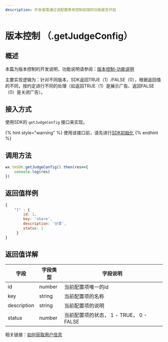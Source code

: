 ```yaml
---
description: 开发者需通过该配置表来控制前端的功能是否开启
---
```


# 版本控制 （.getJudgeConfig）

## 概述

本篇为版本控制的开发说明，功能说明请参阅：[版本控制-功能说明](../main-features/features-switch.md)

主要实现逻辑为：针对不同版本，SDK返回TRUE（1）/FALSE（0），根据返回值的不同，按约定进行不同的处理（如返回TRUE（1）是展示广告、返回FALSE（0）是关闭广告）。

## **接入方式**

使用SDK的 `getJudgeConfig` 接口来实现。

{% hint style="warning" %}
使用该接口前，请先进行[SDK初始化](../../selling/dev-guide/initialization.md)
{% endhint %}

## **调用方法**

```javascript
wx.tmSDK.getJudgeConfig().then(res=>{  
    console.log(res)  
})
```

## **返回值样例**

```javascript
{
    "1" : {
        id: 1,
        key: 'share',
        description: '分享',
        status: 1
     }
}
```

## 返回值详解

| 字段          | 字段类型   | 字段说明                          |
| ----------- | ------ | ----------------------------- |
| id          | number | 当前配置项唯一的id                    |
| key         | string | 当前配置项的名称                      |
| description | string | 当前配置项的说明                      |
| status      | number | 当前配置项的状态， 1 - TRUE， 0 - FALSE |

相关链接：[如何获取用户信息](../../questions/game-manage.md#ru-he-huo-qu-dang-qian-yong-hu-de-ji-ben-xin-xi)
